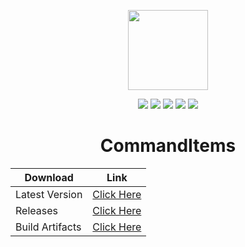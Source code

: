 <p align="center">
<img src="https://i.imgur.com/VHArX4T.png" width="128" height="128"/>
</p>
<p align="center">
<a href="https://github.com/Niix-Dan/CommandItems/releases/latest"><img src="https://img.shields.io/github/v/release/Niix-Dan/CommandItems.svg"></a>
<a href="https://github.com/Niix-Dan/CommandItems/releases/latest"><img src="https://img.shields.io/github/downloads/Niix-Dan/CommandItems/latest/total"></a>
<img src="https://img.shields.io/github/languages/code-size/Niix-Dan/CommandItems.svg"></a>
<a href="https://github.com/Niix-Dan/CommandItems/graphs/contributors"><img src="https://img.shields.io/github/contributors/Niix-Dan/CommandItems.svg"></a>
<a href="https://github.com/Niix-Dan/CommandItems/stargazers"><img src="https://img.shields.io/github/stars/Niix-Dan/CommandItems.svg?label=Stars&logo=github"></a>
</p>


<div align="center">

# CommandItems
| Download | Link |
| ------------- | ------------- |
| Latest Version | [Click Here](https://github.com/Niix-Dan/CommandItems/releases/latest/download/CommandItems.jar) |
| Releases | [Click Here](https://github.com/Daniel-code15/CommandItems/releases) |
| Build Artifacts | [Click Here](https://github.com/Niix-Dan/CommandItems/actions/workflows/maven-build.yml) |

</div>



